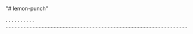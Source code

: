 "# lemon-punch"

.
.
.
.
.
.
.
.
.
.
.........................................................................................................................